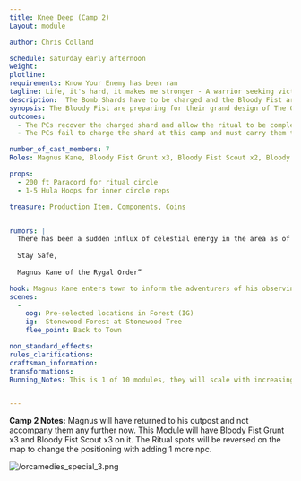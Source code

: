 ```yaml
---
title: Knee Deep (Camp 2)
Layout: module

author: Chris Colland

schedule: saturday early afternoon
weight: 
plotline: 
requirements: Know Your Enemy has been ran
tagline: Life, it's hard, it makes me stronger - A warrior seeking victory - I'll push it 'til the end, push it!
description:  The Bomb Shards have to be charged and the Bloody Fist are doing so but stopping these rituals wont be as easy as originally thought….
synopsis: The Bloody Fist are preparing for their grand design of The Orcamedes Special to come to fruition. There are 10 sites of Stonewood Trees they need to use a small portion of the latent energy store in the Stonewood Tree to charge the Bomb Shards. This ritual is very dangerous and normally requires someone to bleed or die to complete it. The PCs will have to figure out how to navigate the differences of Formal Magic rituals and the more primitive and unknown “formal” magics of the Bloody Fist.
outcomes:
  - The PCs recover the charged shard and allow the ritual to be completed  
  - The PCs fail to charge the shard at this camp and must carry them to another site and pray you can charge multiple at once

number_of_cast_members: 7
Roles: Magnus Kane, Bloody Fist Grunt x3, Bloody Fist Scout x2, Bloody Fist Shaman

props: 
  - 200 ft Paracord for ritual circle
  - 1-5 Hula Hoops for inner circle reps

treasure: Production Item, Components, Coins


rumors: | 
  There has been a sudden influx of celestial energy in the area as of the last few days. I am uncertain of what these energies are yet but I shall investigate them . It could be something with the Leylines but it feels more tied to the land with celestial energy, very concerning for me as a Celestial Formalist. I shall return with what I find out at the market gathering upcoming.
  
  Stay Safe,
  
  Magnus Kane of the Rygal Order”

hook: Magnus Kane enters town to inform the adventurers of his observing of a ritual site setup on his patrols and how he thinks these sites will be utilized with the Bomb.
scenes: 
  - 
    oog: Pre-selected locations in Forest (IG)
    ig:  Stonewood Forest at Stonewood Tree
    flee_point: Back to Town

non_standard_effects: 
rules_clarifications: 
craftsman_information: 
transformations: 
Running_Notes: This is 1 of 10 modules, they will scale with increasing difficulty in terms of what they will fight but more importantly HOW they will fight. Each camp will have a ritual diagram with where the caster circles are and where the focus needs to stand. If the casters are hit EVERYONE in the circle suffers and takes a large hit of Arcane damage. The battles here will be very precise and thought provoking on how to approach the attack because the Bloody Fist will not leave the larger ritual circle to fight, they will force the fight inside the Ritual circle. People can enter and leave as they want since it is a “primal” circle of power “drawn” into the ground and not an official Circle of Power but the Bomb Shards can only leave the Ritual once charged. The rituals will have more casters as the modules go on and more Bloody Fist to defeat thus making the overall battle harder on a tactical approach, the cards will be the same but it will be more target that can be hit and cause the Ritual Circle wide “backlash” 


---
```


**Camp 2 Notes:** Magnus will have returned to his outpost and not accompany them any further now. This Module will have Bloody Fist Grunt x3 and Bloody Fist Scout x3 on it. The Ritual spots will be reversed on the map to change the positioning with adding 1 more npc.

 

![/orcamedies_special_3.png](/orcamedies_special_2.png "{width='10'}" )











 



 


